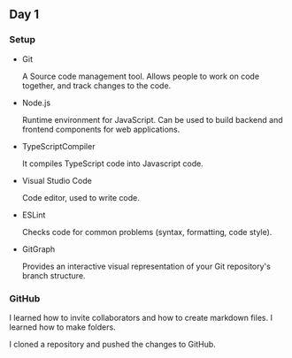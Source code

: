 ## Day 1

### Setup

* Git

	A Source code management tool. Allows people to work on code together, and track changes to the code.

* Node.js
  
	Runtime environment for JavaScript. Can be used to build backend and frontend components for web applications.

* TypeScriptCompiler
  
  It compiles TypeScript code into Javascript code.

* Visual Studio Code
  
	Code editor, used to write code.

* ESLint
  
	Checks code for common problems (syntax, formatting, code style).

* GitGraph
  
	Provides an interactive visual representation of your Git repository's branch structure.

### GitHub

I learned how to invite collaborators and how to create markdown files.
I learned how to make folders.

I cloned a repository and pushed the changes to GitHub.

